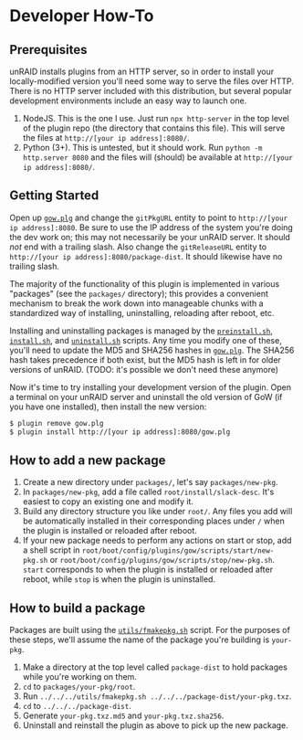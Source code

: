 # Developer How-To

## Prerequisites

unRAID installs plugins from an HTTP server, so in order to install your locally-modified version you'll need some way to serve the files over HTTP.  There is no HTTP server included with this distribution, but several popular development environments include an easy way to launch one.

1. NodeJS. This is the one I use.  Just run `npx http-server` in the top level of the plugin repo (the directory that contains this file).  This will serve the files at `http://[your ip address]:8080/`.
2. Python (3+).  This is untested, but it should work.  Run `python -m http.server 8080` and the files will (should) be available at `http://[your ip address]:8080/`.

## Getting Started

Open up [`gow.plg`](gow.plg) and change the `gitPkgURL` entity to point to `http://[your ip address]:8080`. Be sure to use the IP address of the system you're doing the dev work on; this may not necessarily be your unRAID server. It should _not_ end with a trailing slash.  Also change the `gitReleaseURL` entity to `http://[your ip address]:8080/package-dist`. It should likewise have no trailing slash.

The majority of the functionality of this plugin is implemented in various "packages" (see the `packages/` directory); this provides a convenient mechanism to break the work down into manageable chunks with a standardized way of installing, uninstalling, reloading after reboot, etc.

Installing and uninstalling packages is managed by the [`preinstall.sh`](scripts/preinstall.sh), [`install.sh`](scripts/install.sh), and [`uninstall.sh`](scripts/uninstall.sh) scripts.  Any time you modify one of these, you'll need to update the MD5 and SHA256 hashes in [`gow.plg`](gow.plg).  The SHA256 hash takes precedence if both exist, but the MD5 hash is left in for older versions of unRAID. (TODO: it's possible we don't need these anymore)

Now it's time to try installing your development version of the plugin.  Open a terminal on your unRAID server and uninstall the old version of GoW (if you have one installed), then install the new version:
```sh
$ plugin remove gow.plg
$ plugin install http://[your ip address]:8080/gow.plg
```

## How to add a new package

1. Create a new directory under `packages/`, let's say `packages/new-pkg`.
2. In `packages/new-pkg`, add a file called `root/install/slack-desc`.  It's easiest to copy an existing one and modify it.
3. Build any directory structure you like under `root/`.  Any files you add will be automatically installed in their corresponding places under `/` when the plugin is installed or reloaded after reboot.
4. If your new package needs to perform any actions on start or stop, add a shell script in `root/boot/config/plugins/gow/scripts/start/new-pkg.sh` or `root/boot/config/plugins/gow/scripts/stop/new-pkg.sh`. `start` corresponds to when the plugin is installed or reloaded after reboot, while `stop` is when the plugin is uninstalled.

## How to build a package

Packages are built using the [`utils/fmakepkg.sh`](utils/fmakepkg.sh) script.  For the purposes of these steps, we'll assume the name of the package you're building is `your-pkg`.

1. Make a directory at the top level called `package-dist` to hold packages while you're working on them.
2. `cd` to `packages/your-pkg/root`.
3. Run `../../../utils/fmakepkg.sh ../../../package-dist/your-pkg.txz`.
4. `cd` to `../../../package-dist`.
5. Generate `your-pkg.txz.md5` and `your-pkg.txz.sha256`.
6. Uninstall and reinstall the plugin as above to pick up the new package.


